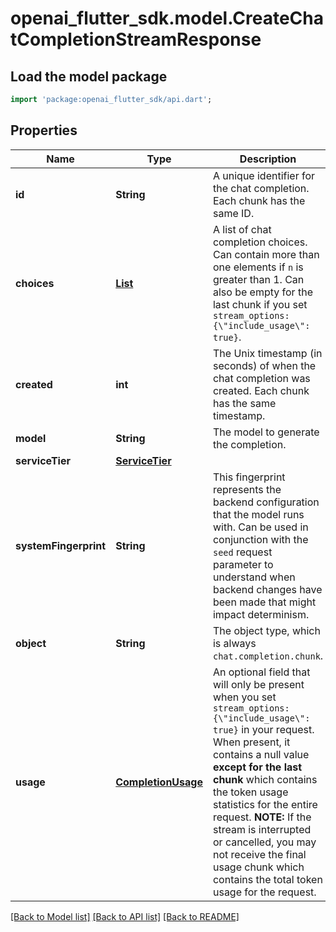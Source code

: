 # openai_flutter_sdk.model.CreateChatCompletionStreamResponse

## Load the model package
```dart
import 'package:openai_flutter_sdk/api.dart';
```

## Properties
Name | Type | Description | Notes
------------ | ------------- | ------------- | -------------
**id** | **String** | A unique identifier for the chat completion. Each chunk has the same ID. | 
**choices** | [**List<CreateChatCompletionStreamResponseChoicesInner>**](CreateChatCompletionStreamResponseChoicesInner.md) | A list of chat completion choices. Can contain more than one elements if `n` is greater than 1. Can also be empty for the last chunk if you set `stream_options: {\"include_usage\": true}`.  | [default to const []]
**created** | **int** | The Unix timestamp (in seconds) of when the chat completion was created. Each chunk has the same timestamp. | 
**model** | **String** | The model to generate the completion. | 
**serviceTier** | [**ServiceTier**](ServiceTier.md) |  | [optional] 
**systemFingerprint** | **String** | This fingerprint represents the backend configuration that the model runs with. Can be used in conjunction with the `seed` request parameter to understand when backend changes have been made that might impact determinism.  | [optional] 
**object** | **String** | The object type, which is always `chat.completion.chunk`. | 
**usage** | [**CompletionUsage**](CompletionUsage.md) | An optional field that will only be present when you set `stream_options: {\"include_usage\": true}` in your request. When present, it contains a null value **except for the last chunk** which contains the token usage statistics for the entire request.  **NOTE:** If the stream is interrupted or cancelled, you may not receive the final usage chunk which contains the total token usage for the request.  | [optional] 

[[Back to Model list]](../README.md#documentation-for-models) [[Back to API list]](../README.md#documentation-for-api-endpoints) [[Back to README]](../README.md)



